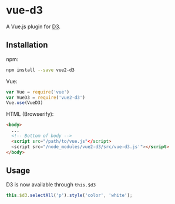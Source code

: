 # vue-d3

A Vue.js plugin for [D3](https://github.com/d3/d3).

## Installation

npm:
``` bash
npm install --save vue2-d3
```

Vue:
```javascript
var Vue = require('vue')
var VueD3 = require('vue2-d3')
Vue.use(VueD3)
```

HTML (Browserify):
```html
<body>
  ...
  <!-- Bottom of body -->
  <script src="/path/to/vue.js"</script>
  <script src="/node_modules/vue2-d3/src/vue-d3.js'"></script>
</body>
```

## Usage
D3 is now available through ```this.$d3```

```javascript
this.$d3.selectAll('p').style('color', 'white');
```
